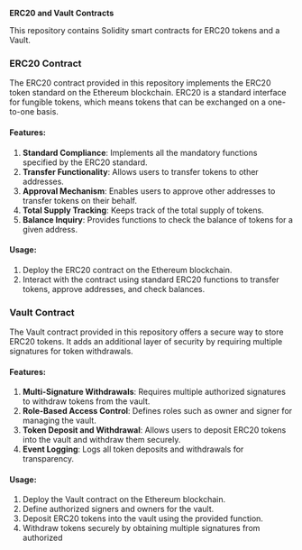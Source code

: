 **ERC20 and Vault Contracts**

This repository contains Solidity smart contracts for ERC20 tokens and a Vault.

### ERC20 Contract

The ERC20 contract provided in this repository implements the ERC20 token standard on the Ethereum blockchain. ERC20 is a standard interface for fungible tokens, which means tokens that can be exchanged on a one-to-one basis.

#### Features:

1. **Standard Compliance**: Implements all the mandatory functions specified by the ERC20 standard.
2. **Transfer Functionality**: Allows users to transfer tokens to other addresses.
3. **Approval Mechanism**: Enables users to approve other addresses to transfer tokens on their behalf.
4. **Total Supply Tracking**: Keeps track of the total supply of tokens.
5. **Balance Inquiry**: Provides functions to check the balance of tokens for a given address.

#### Usage:

1. Deploy the ERC20 contract on the Ethereum blockchain.
2. Interact with the contract using standard ERC20 functions to transfer tokens, approve addresses, and check balances.

### Vault Contract

The Vault contract provided in this repository offers a secure way to store ERC20 tokens. It adds an additional layer of security by requiring multiple signatures for token withdrawals.

#### Features:

1. **Multi-Signature Withdrawals**: Requires multiple authorized signatures to withdraw tokens from the vault.
2. **Role-Based Access Control**: Defines roles such as owner and signer for managing the vault.
3. **Token Deposit and Withdrawal**: Allows users to deposit ERC20 tokens into the vault and withdraw them securely.
4. **Event Logging**: Logs all token deposits and withdrawals for transparency.

#### Usage:

1. Deploy the Vault contract on the Ethereum blockchain.
2. Define authorized signers and owners for the vault.
3. Deposit ERC20 tokens into the vault using the provided function.
4. Withdraw tokens securely by obtaining multiple signatures from authorized 
